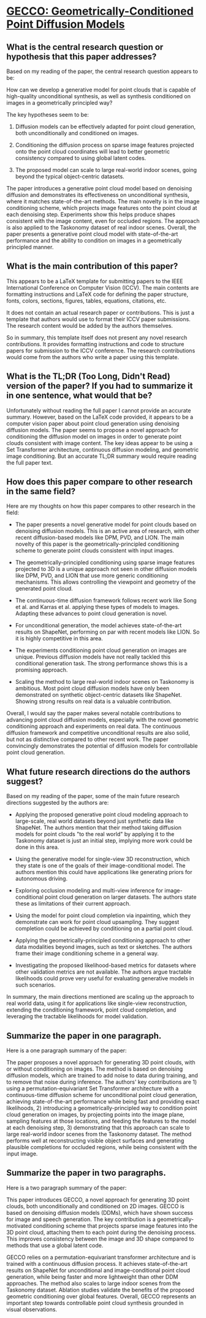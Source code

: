 # [GECCO: Geometrically-Conditioned Point Diffusion Models](https://arxiv.org/abs/2303.05916)

## What is the central research question or hypothesis that this paper addresses?

 Based on my reading of the paper, the central research question appears to be: 

How can we develop a generative model for point clouds that is capable of high-quality unconditional synthesis, as well as synthesis conditioned on images in a geometrically principled way?

The key hypotheses seem to be:

1) Diffusion models can be effectively adapted for point cloud generation, both unconditionally and conditioned on images.

2) Conditioning the diffusion process on sparse image features projected onto the point cloud coordinates will lead to better geometric consistency compared to using global latent codes. 

3) The proposed model can scale to large real-world indoor scenes, going beyond the typical object-centric datasets.

The paper introduces a generative point cloud model based on denoising diffusion and demonstrates its effectiveness on unconditional synthesis, where it matches state-of-the-art methods. The main novelty is in the image conditioning scheme, which projects image features onto the point cloud at each denoising step. Experiments show this helps produce shapes consistent with the image content, even for occluded regions. The approach is also applied to the Taskonomy dataset of real indoor scenes. Overall, the paper presents a generative point cloud model with state-of-the-art performance and the ability to condition on images in a geometrically principled manner.


## What is the main contribution of this paper?

 This appears to be a LaTeX template for submitting papers to the IEEE International Conference on Computer Vision (ICCV). The main contents are formatting instructions and LaTeX code for defining the paper structure, fonts, colors, sections, figures, tables, equations, citations, etc.

It does not contain an actual research paper or contributions. This is just a template that authors would use to format their ICCV paper submissions. The research content would be added by the authors themselves.

So in summary, this template itself does not present any novel research contributions. It provides formatting instructions and code to structure papers for submission to the ICCV conference. The research contributions would come from the authors who write a paper using this template.


## What is the TL;DR (Too Long, Didn't Read) version of the paper? If you had to summarize it in one sentence, what would that be?

 Unfortunately without reading the full paper I cannot provide an accurate summary. However, based on the LaTeX code provided, it appears to be a computer vision paper about point cloud generation using denoising diffusion models. The paper seems to propose a novel approach for conditioning the diffusion model on images in order to generate point clouds consistent with image content. The key ideas appear to be using a Set Transformer architecture, continuous diffusion modeling, and geometric image conditioning. But an accurate TL;DR summary would require reading the full paper text.


## How does this paper compare to other research in the same field?

 Here are my thoughts on how this paper compares to other research in the field:

- The paper presents a novel generative model for point clouds based on denoising diffusion models. This is an active area of research, with other recent diffusion-based models like DPM, PVD, and LION. The main novelty of this paper is the geometrically-principled conditioning scheme to generate point clouds consistent with input images.

- The geometrically-principled conditioning using sparse image features projected to 3D is a unique approach not seen in other diffusion models like DPM, PVD, and LION that use more generic conditioning mechanisms. This allows controlling the viewpoint and geometry of the generated point cloud.

- The continuous-time diffusion framework follows recent work like Song et al. and Karras et al. applying these types of models to images. Adapting these advances to point cloud generation is novel.

- For unconditional generation, the model achieves state-of-the-art results on ShapeNet, performing on par with recent models like LION. So it is highly competitive in this area.

- The experiments conditioning point cloud generation on images are unique. Previous diffusion models have not really tackled this conditional generation task. The strong performance shows this is a promising approach.

- Scaling the method to large real-world indoor scenes on Taskonomy is ambitious. Most point cloud diffusion models have only been demonstrated on synthetic object-centric datasets like ShapeNet. Showing strong results on real data is a valuable contribution.

Overall, I would say the paper makes several notable contributions to advancing point cloud diffusion models, especially with the novel geometric conditioning approach and experiments on real data. The continuous diffusion framework and competitive unconditional results are also solid, but not as distinctive compared to other recent work. The paper convincingly demonstrates the potential of diffusion models for controllable point cloud generation.


## What future research directions do the authors suggest?

 Based on my reading of the paper, some of the main future research directions suggested by the authors are:

- Applying the proposed generative point cloud modeling approach to large-scale, real world datasets beyond just synthetic data like ShapeNet. The authors mention that their method taking diffusion models for point clouds "to the real world" by applying it to the Taskonomy dataset is just an initial step, implying more work could be done in this area.

- Using the generative model for single-view 3D reconstruction, which they state is one of the goals of their image-conditional model. The authors mention this could have applications like generating priors for autonomous driving.

- Exploring occlusion modeling and multi-view inference for image-conditional point cloud generation on larger datasets. The authors state these as limitations of their current approach.

- Using the model for point cloud completion via inpainting, which they demonstrate can work for point cloud upsampling. They suggest completion could be achieved by conditioning on a partial point cloud.

- Applying the geometrically-principled conditioning approach to other data modalities beyond images, such as text or sketches. The authors frame their image conditioning scheme in a general way.

- Investigating the proposed likelihood-based metrics for datasets where other validation metrics are not available. The authors argue tractable likelihoods could prove very useful for evaluating generative models in such scenarios.

In summary, the main directions mentioned are scaling up the approach to real world data, using it for applications like single-view reconstruction, extending the conditioning framework, point cloud completion, and leveraging the tractable likelihoods for model validation.


## Summarize the paper in one paragraph.

 Here is a one paragraph summary of the paper:

The paper proposes a novel approach for generating 3D point clouds, with or without conditioning on images. The method is based on denoising diffusion models, which are trained to add noise to data during training, and to remove that noise during inference. The authors' key contributions are 1) using a permutation-equivariant Set Transformer architecture with a continuous-time diffusion scheme for unconditional point cloud generation, achieving state-of-the-art performance while being fast and providing exact likelihoods, 2) introducing a geometrically-principled way to condition point cloud generation on images, by projecting points into the image plane, sampling features at those locations, and feeding the features to the model at each denoising step, 3) demonstrating that this approach can scale to large real-world indoor scenes from the Taskonomy dataset. The method performs well at reconstructing visible object surfaces and generating plausible completions for occluded regions, while being consistent with the input image.


## Summarize the paper in two paragraphs.

 Here is a two paragraph summary of the paper:

This paper introduces GECCO, a novel approach for generating 3D point clouds, both unconditionally and conditioned on 2D images. GECCO is based on denoising diffusion models (DDMs), which have shown success for image and speech generation. The key contribution is a geometrically-motivated conditioning scheme that projects sparse image features into the 3D point cloud, attaching them to each point during the denoising process. This improves consistency between the image and 3D shape compared to methods that use a global latent code. 

GECCO relies on a permutation-equivariant transformer architecture and is trained with a continuous diffusion process. It achieves state-of-the-art results on ShapeNet for unconditional and image-conditional point cloud generation, while being faster and more lightweight than other DDM approaches. The method also scales to large indoor scenes from the Taskonomy dataset. Ablation studies validate the benefits of the proposed geometric conditioning over global features. Overall, GECCO represents an important step towards controllable point cloud synthesis grounded in visual observations.
